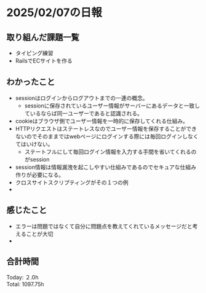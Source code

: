 # 2025/02/07の日報
## 取り組んだ課題一覧
* タイピング練習
*  RailsでECサイトを作る
## わかったこと
* sessionはログインからログアウトまでの一連の概念。
  * sessionに保存されているユーザー情報がサーバーにあるデータと一致しているならば同一ユーザーであると認識される。  
* cookieはブラウザ側でユーザー情報を一時的に保存してくれる仕組み。
* HTTPリクエストはステートレスなのでユーザー情報を保存することができないのでそのままではwebページにログインする際には毎回ログインしなくてはいけない。
  *  ステートフルにして毎回ログイン情報を入力する手間を省いてくれるのがsession
*  session情報は情報漏洩を起こしやすい仕組みであるのでセキュアな仕組み作りが必要になる。
  *  クロスサイトスクリプティングがその１つの例
*  
## 感じたこと
* エラーは問題ではなくて自分に問題点を教えてくれているメッセージだと考えることが大切
* 
## 合計時間 
Today: ２.0h<br>
Total: 1097.75h
